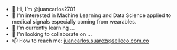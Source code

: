 - 👋 Hi, I’m @juancarlos2701
- 👀 I’m interested in Machine Learning and Data Science applied to medical signals especially coming from wearables.
- 🌱 I’m currently learning ...
- 💞️ I’m looking to collaborate on ...
- 📫 How to reach me: juancarlos.suarez@selleco.com.co

<!---
juancarlos2701/juancarlos2701 is a ✨ special ✨ repository because its `README.md` (this file) appears on your GitHub profile.
You can click the Preview link to take a look at your changes.
--->
